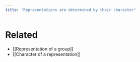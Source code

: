 ```yaml
---
title: "Representations are determined by their character"
---
```


# Related
- [[Representation of a group]]
- [[Character of a representation]]
